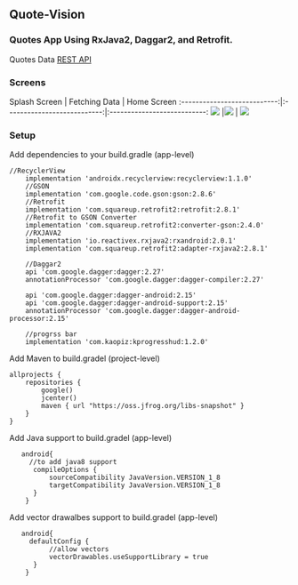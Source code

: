 ## Quote-Vision

### Quotes App Using RxJava2, Daggar2, and Retrofit. 


Quotes Data [REST API](https://type.fit/api/quotes)


### Screens

  Splash Screen              | Fetching Data               | Home Screen                  :---------------------------:|:---------------------------:|:---------------------------:
 ![](/screens/3.jpg)         |![](/screens/1.jpg)          | ![](/screens/2.jpg)     





### Setup
Add dependencies to your build.gradle (app-level) 

```
//RecyclerView
    implementation 'androidx.recyclerview:recyclerview:1.1.0'
    //GSON
    implementation 'com.google.code.gson:gson:2.8.6'
    //Retrofit
    implementation 'com.squareup.retrofit2:retrofit:2.8.1'
    //Retrofit to GSON Converter
    implementation 'com.squareup.retrofit2:converter-gson:2.4.0'
    //RXJAVA2
    implementation 'io.reactivex.rxjava2:rxandroid:2.0.1'
    implementation 'com.squareup.retrofit2:adapter-rxjava2:2.8.1'

    //Daggar2
    api 'com.google.dagger:dagger:2.27'
    annotationProcessor 'com.google.dagger:dagger-compiler:2.27'

    api 'com.google.dagger:dagger-android:2.15'
    api 'com.google.dagger:dagger-android-support:2.15'
    annotationProcessor 'com.google.dagger:dagger-android-processor:2.15'

    //progrss bar
    implementation 'com.kaopiz:kprogresshud:1.2.0'
```


Add Maven to build.gradel (project-level)
```
allprojects {
    repositories {
        google()
        jcenter()
        maven { url "https://oss.jfrog.org/libs-snapshot" }
    }
}

```



Add Java support to build.gradel (app-level)
```
   android{
     //to add java8 support
      compileOptions {
          sourceCompatibility JavaVersion.VERSION_1_8
          targetCompatibility JavaVersion.VERSION_1_8
      }
    }
```

Add vector drawalbes support to build.gradel (app-level)
```
   android{
     defaultConfig {
          //allow vectors
          vectorDrawables.useSupportLibrary = true
      }
    }
```
















